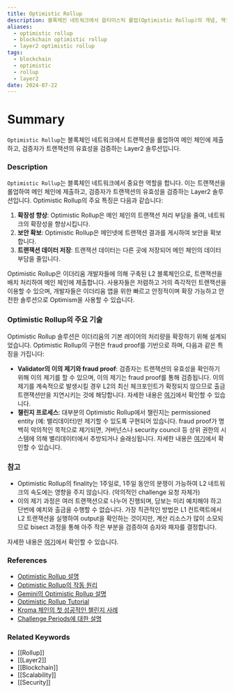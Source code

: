 ```yaml
---
title: Optimistic Rollup
description: 블록체인 네트워크에서 옵티미스틱 롤업(Optimistic Rollup)의 개념, 역할, 및 중요성을 다룹니다.
aliases:
  - optimistic rollup
  - blockchain optimistic rollup
  - layer2 optimistic rollup
tags:
  - blockchain
  - optimistic
  - rollup
  - layer2
date: 2024-07-22
---
```

# Summary

`Optimistic Rollup`는 블록체인 네트워크에서 트랜잭션을 롤업하여 메인 체인에 제출하고, 검증자가 트랜잭션의 유효성을 검증하는 Layer2 솔루션입니다.

### Description

`Optimistic Rollup`는 블록체인 네트워크에서 중요한 역할을 합니다. 이는 트랜잭션을 롤업하여 메인 체인에 제출하고, 검증자가 트랜잭션의 유효성을 검증하는 Layer2 솔루션입니다. Optimistic Rollup의 주요 특징은 다음과 같습니다:

1. **확장성 향상**: Optimistic Rollup은 메인 체인의 트랜잭션 처리 부담을 줄여, 네트워크의 확장성을 향상시킵니다.
2. **보안 확보**: Optimistic Rollup은 메인넷에 트랜잭션 결과를 게시하여 보안을 확보합니다.
3. **트랜잭션 데이터 저장**: 트랜잭션 데이터는 다른 곳에 저장되어 메인 체인의 데이터 부담을 줄입니다.

Optimistic Rollup은 이더리움 개발자들에 의해 구축된 L2 블록체인으로, 트랜잭션을 배치 처리하여 메인 체인에 제출합니다. 사용자들은 저렴하고 거의 즉각적인 트랜잭션을 이용할 수 있으며, 개발자들은 이더리움 앱을 위한 빠르고 안정적이며 확장 가능하고 안전한 솔루션으로 Optimism을 사용할 수 있습니다.

### Optimistic Rollup의 주요 기술

Optimistic Rollup 솔루션은 이더리움의 기본 레이어의 처리량을 확장하기 위해 설계되었습니다. Optimistic Rollup의 구현은 fraud proof를 기반으로 하며, 다음과 같은 특징을 가집니다:

- **Validator의 이의 제기와 fraud proof**: 검증자는 트랜잭션의 유효성을 확인하기 위해 이의 제기를 할 수 있으며, 이의 제기는 fraud proof를 통해 검증됩니다. 이의 제기를 계속적으로 발생시킬 경우 L2의 최신 체크포인트가 확정되지 않으므로 출금 트랜잭션만을 지연시키는 것에 해당합니다. 자세한 내용은 [여기](https://docs.optimism.io/stack/protocol/rollup/overview)에서 확인할 수 있습니다.
- **챌린지 프로세스**: 대부분의 Optimistic Rollup에서 챌린지는 permissioned entity (예: 밸리데이터)만 제기할 수 있도록 구현되어 있습니다. fraud proof가 명백히 악의적인 목적으로 제기되면, 거버넌스나 security council 등 상위 권한의 시스템에 의해 밸리데이터에서 추방되거나 슬래싱됩니다. 자세한 내용은 [여기](https://blog.kroma.network/about-the-first-successful-challenge-on-kroma-mainnet-aeca715b05d7)에서 확인할 수 있습니다.

### 참고

- Optimistic Rollup의 finality는 1주일로, 1주일 동안의 분쟁이 가능하여 L2 네트워크의 속도에는 영향을 주지 않습니다. (악의적인 challenge 요청 자체가)
- 이의 제기 과정은 여러 트랜잭션으로 나누어 진행되며, 담보는 미리 예치해야 하고 단번에 예치와 출금을 수행할 수 없습니다. 가장 직관적인 방법은 L1 컨트랙트에서 L2 트랜잭션을 실행하여 output을 확인하는 것이지만, 계산 리소스가 많이 소모되므로 bisect 과정을 통해 아주 작은 부분을 검증하여 승자와 패자를 결정합니다.

자세한 내용은 [여기](https://kelvinfichter.com/pages/thoughts/challenge-periods/)에서 확인할 수 있습니다.

### References

- [Optimistic Rollup 설명](https://docs.optimism.io/stack/protocol/rollup/overview)
- [Optimistic Rollup의 작동 원리](https://ethereum.org/en/developers/docs/scaling/optimistic-rollups/)
- [Gemini의 Optimistic Rollup 설명](https://www.gemini.com/cryptopedia/search?query=optimistic-rollup)
- [Optimistic Rollup Tutorial](https://ethereum.org/en/developers/tutorials/optimism-std-bridge-annotated-code/)
- [Kroma 체인의 첫 성공적인 챌린지 사례](https://blog.kroma.network/about-the-first-successful-challenge-on-kroma-mainnet-aeca715b05d7)
- [Challenge Periods에 대한 설명](https://kelvinfichter.com/pages/thoughts/challenge-periods/)

### Related Keywords

- [[Rollup]]
- [[Layer2]]
- [[Blockchain]]
- [[Scalability]]
- [[Security]]
